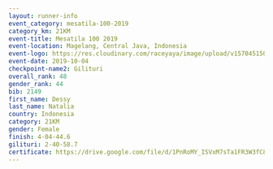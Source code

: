 ```yaml
---
layout: runner-info 
event_category: mesatila-100-2019 
category_km: 21KM 
event-title: Mesatila 100 2019 
event-location: Magelang, Central Java, Indonesia 
event-logo: https://res.cloudinary.com/raceyaya/image/upload/v1570451507/logo/mesastila100_jin7bl.jpg 
event-date: 2019-10-04 
checkpoint-name2: Gilituri 
overall_rank: 48
gender_rank: 44
bib: 2149
first_name: Dessy
last_name: Natalia
country: Indonesia
category: 21KM
gender: Female
finish: 4-04-44.6
gilituri: 2-40-58.7
certificate: https://drive.google.com/file/d/1PnRoMY_ISVxM7sTa1FR3W3fC8LmS6ncZ/view?usp=sharing
---
```

